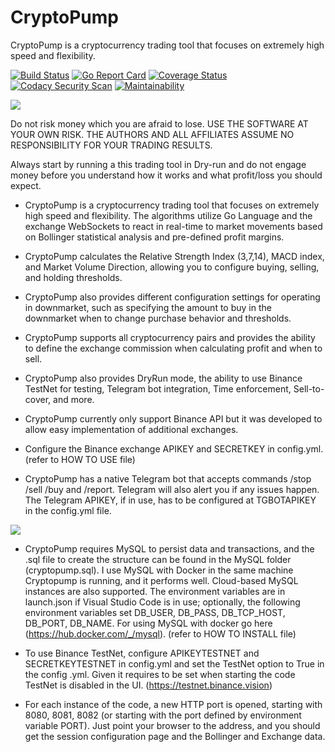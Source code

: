 # CryptoPump

CryptoPump is a cryptocurrency trading tool that focuses on extremely high speed and flexibility.

[![Build Status](https://app.travis-ci.com/aleibovici/cryptopump.svg?branch=main)](https://app.travis-ci.com/aleibovici/cryptopump)
[![Go Report Card](https://goreportcard.com/badge/github.com/aleibovici/cryptopump)](https://goreportcard.com/report/github.com/aleibovici/cryptopump)
[![Coverage Status](https://coveralls.io/repos/github/aleibovici/cryptopump/badge.svg?branch=main)](https://coveralls.io/github/aleibovici/cryptopump?branch=main)
[![Codacy Security Scan](https://github.com/aleibovici/cryptopump/actions/workflows/codacy-analysis.yml/badge.svg?branch=main)](https://github.com/aleibovici/cryptopump/actions/workflows/codacy-analysis.yml)
[![Maintainability](https://api.codeclimate.com/v1/badges/62f86b5a3d94b1e2e355/maintainability)](https://codeclimate.com/github/aleibovici/cryptopump/maintainability)

![](https://github.com/aleibovici/img/blob/main/cryptopump_screen.png?raw=true)

Do not risk money which you are afraid to lose. USE THE SOFTWARE AT YOUR OWN RISK. THE AUTHORS AND ALL AFFILIATES ASSUME NO RESPONSIBILITY FOR YOUR TRADING RESULTS.

Always start by running a this trading tool in Dry-run and do not engage money before you understand how it works and what profit/loss you should expect.

- CryptoPump is a cryptocurrency trading tool that focuses on extremely high speed and flexibility. The algorithms utilize Go Language and the exchange WebSockets to react in real-time to market movements based on Bollinger statistical analysis and pre-defined profit margins.

- CryptoPump calculates the Relative Strength Index (3,7,14), MACD index, and Market Volume Direction, allowing you to configure buying, selling, and holding thresholds.

- CryptoPump also provides different configuration settings for operating in downmarket, such as specifying the amount to buy in the downmarket when to change purchase behavior and thresholds.

- CryptoPump supports all cryptocurrency pairs and provides the ability to define the exchange commission when calculating profit and when to sell.

- CryptoPump also provides DryRun mode, the ability to use Binance TestNet for testing, Telegram bot integration, Time enforcement, Sell-to-cover, and more.

- CryptoPump currently only support Binance API but it was developed to allow easy implementation of additional exchanges.

- Configure the Binance exchange APIKEY and SECRETKEY in config.yml. (refer to HOW TO USE file)

- CryptoPump has a native Telegram bot that accepts commands /stop /sell /buy and /report. Telegram will also alert you if any issues happen. The Telegram APIKEY, if in use, has to be configured at TGBOTAPIKEY in the config.yml file. 

![](https://github.com/aleibovici/img/blob/b2c9390494906b8e83635a5f320dd48f67a48fbd/telegram_screenshot.jpg?raw=true)

- CryptoPump requires MySQL to persist data and transactions, and the .sql file to create the structure can be found in the MySQL folder (cryptopump.sql). I use MySQL with Docker in the same machine Cryptopump is running, and it performs well. Cloud-based MySQL instances are also supported. The environment variables are in launch.json if Visual Studio Code is in use; optionally, the following environment variables set DB_USER, DB_PASS, DB_TCP_HOST, DB_PORT, DB_NAME. For using MySQL with docker go here (<https://hub.docker.com/_/mysql>). (refer to HOW TO INSTALL file)

- To use Binance TestNet, configure APIKEYTESTNET and SECRETKEYTESTNET in config.yml and set the TestNet option to True in the config .yml. Given it requires to be set when starting the code TestNet is disabled in the UI. (<https://testnet.binance.vision>)

- For each instance of the code, a new HTTP port is opened, starting with 8080, 8081, 8082 (or starting with the port defined by environment variable PORT). Just point your browser to the address, and you should get the session configuration page and the Bollinger and Exchange data.
